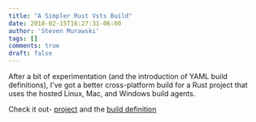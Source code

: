 ```yaml
---
title: "A Simpler Rust Vsts Build"
date: 2018-02-15T16:27:31-06:00
author: 'Steven Murawski'
tags: []
comments: true
draft: false
---
```


After a bit of experimentation (and the introduction of YAML build definitions), I've got a better cross-platform build for a Rust project that uses the hosted Linux, Mac, and Windows build agents.

Check it out- [project](https://github.com/smurawski/j2y) and the [build definition](https://github.com/smurawski/j2y/blob/master/.vsts-ci.yml)
